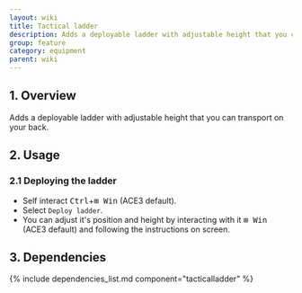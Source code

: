 ```yaml
---
layout: wiki
title: Tactical ladder
description: Adds a deployable ladder with adjustable height that you can transport on your back.
group: feature
category: equipment
parent: wiki
---
```


## 1. Overview

Adds a deployable ladder with adjustable height that you can transport on your back.

## 2. Usage

### 2.1 Deploying the ladder
- Self interact <kbd>Ctrl</kbd>+<kbd>⊞&nbsp;Win</kbd> (ACE3 default).
- Select `Deploy ladder`.
- You can adjust it's position and height by interacting with it <kbd>⊞&nbsp;Win</kbd> (ACE3 default) and following the instructions on screen.

## 3. Dependencies

{% include dependencies_list.md component="tacticalladder" %}
